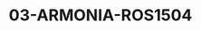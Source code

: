 ---
title: 03-ARMONIA-ROS1504
image: /v1543919832/viterbo/03-ARMONIA-ROS1504.jpg
brand: rosa-clara
layout: vestito
---